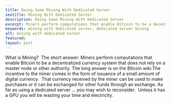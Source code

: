 ```yaml
---
title: Doing Some Mining With Dedicated Server
seotitle: Mining With Dedicated Server
description: Doing Some Mining With Dedicated Server
excerpt: Miners perform computations that enable Bitcoin to be a decentralized currency system.
keywords: mining with dedicated server, dedicated server mining
alt: mining with dedicated server
featured: 
layout: post
---
```

What is Mining?  The short answer: Miners perform computations that enable Bitcoin to be a decentralized currency system that does not rely on a master node or other authority. The long answer is on the Bitcoin wiki.The incentive to the miner comes in the form of issuance of a small amount of digital currency.  That currency received by the miner can be used to make purchases or it can be exchanged for other funds through an exchange.
As far as using a dedicated server … you may wish to reconsider.  Unless it has a GPU you will be wasting your time and electricity.
